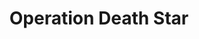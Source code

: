 ---
mission_id: opdstar
editorsChoice:
title: "Operation Death Star"
authors: 
    - "Don Sielke"
date:
filename: "don-df42.zip"
description: "After securing the Death Star plans from the secret base, you have an unfortunate run-in with the Death Star itself, and are captured. Your goal is to escape the detention center, retrieve your gear, get back the plans, deactivate the tractor beam holding your ship, and get out of there."
cover: "opdstar.png"
levelReplaced:	SECBASE
difficulty: yes
bm:	yes
fme: yes
wax: yes
three_do: yes
voc: no
gmd: no
vue: yes
lfd: yes
base: "New level from scratch" 
editors: "DFUSE"

---